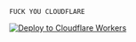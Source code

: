 ```
FUCK YOU CLOUDFLARE
```
[![Deploy to Cloudflare Workers](https://deploy.workers.cloudflare.com/button)](https://deploy.workers.cloudflare.com/?url=https://github.com/Xaiby1/kim-cf)
